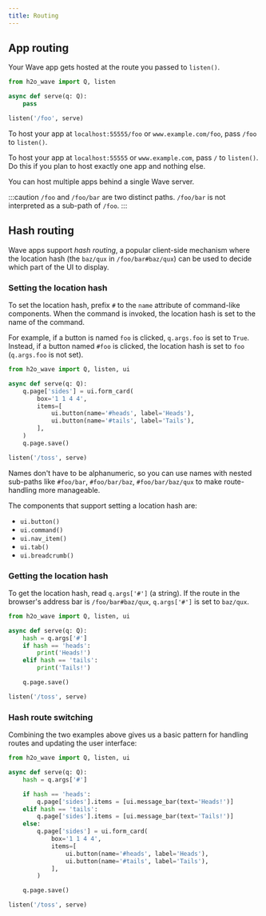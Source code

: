 ```yaml
---
title: Routing
---
```


## App routing

Your Wave app gets hosted at the route you passed to `listen()`.

```py {6}
from h2o_wave import Q, listen

async def serve(q: Q):
    pass

listen('/foo', serve)
```

To host your app at `localhost:55555/foo` or `www.example.com/foo`, pass `/foo` to `listen()`.

To host your app at `localhost:55555` or `www.example.com`, pass `/` to `listen()`. Do this if you plan to host exactly one app and nothing else.

You can host multiple apps behind a single Wave server.

:::caution
`/foo` and `/foo/bar` are two distinct paths. `/foo/bar` is not interpreted as a sub-path of `/foo`.
:::

## Hash routing

Wave apps support *hash routing*, a popular client-side mechanism where the location hash (the `baz/qux` in `/foo/bar#baz/qux`) can be used to decide which part of the UI to display.

### Setting the location hash

To set the location hash, prefix `#` to the `name` attribute of command-like components. When the command is invoked, the location hash is set to the name of the command.

For example, if a button is named `foo` is clicked, `q.args.foo` is set to `True`. Instead, if a button named `#foo` is clicked, the location hash is set to `foo` (`q.args.foo` is not set). 

```py {7-8}
from h2o_wave import Q, listen, ui

async def serve(q: Q):
    q.page['sides'] = ui.form_card(
        box='1 1 4 4',
        items=[
            ui.button(name='#heads', label='Heads'),
            ui.button(name='#tails', label='Tails'),
        ],
    )
    q.page.save()

listen('/toss', serve)
```

Names don't have to be alphanumeric, so you can use names with nested sub-paths like `#foo/bar`, `#foo/bar/baz`, `#foo/bar/baz/qux` to make route-handling more manageable.

The components that support setting a location hash are:
- `ui.button()`
- `ui.command()`
- `ui.nav_item()`
- `ui.tab()`
- `ui.breadcrumb()`

### Getting the location hash

To get the location hash, read `q.args['#']` (a string). If the route in the browser's address bar is `/foo/bar#baz/qux`, `q.args['#']` is set to `baz/qux`.

```py {4-8}
from h2o_wave import Q, listen, ui

async def serve(q: Q):
    hash = q.args['#']
    if hash == 'heads':
        print('Heads!')
    elif hash == 'tails':
        print('Tails!')

    q.page.save()

listen('/toss', serve)
```

### Hash route switching

Combining the two examples above gives us a basic pattern for handling routes and updating the user interface:


```py {6,8,10}
from h2o_wave import Q, listen, ui

async def serve(q: Q):
    hash = q.args['#']

    if hash == 'heads':
        q.page['sides'].items = [ui.message_bar(text='Heads!')]
    elif hash == 'tails':
        q.page['sides'].items = [ui.message_bar(text='Tails!')]
    else:
        q.page['sides'] = ui.form_card(
            box='1 1 4 4',
            items=[
                ui.button(name='#heads', label='Heads'),
                ui.button(name='#tails', label='Tails'),
            ],
        )

    q.page.save()

listen('/toss', serve)
```
